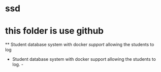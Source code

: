 # ssd
# this folder is use github
** Student database system with docker *support* allowing the students to log 
- Student database system with docker support allowing the students to log. -
